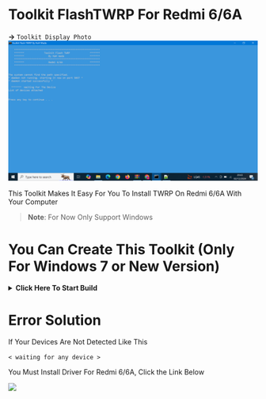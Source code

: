 # Toolkit FlashTWRP For Redmi 6/6A

**->** `Toolkit Display Photo`
![Version 1.0](assets/Toolkit-FlashTWRP-For-Certus.png)

This Toolkit Makes It Easy For You To Install TWRP On Redmi 6/6A With Your Computer

> **Note**: For Now Only Support Windows 

# You Can Create This Toolkit (Only For Windows 7 or New Version)

<details>
	 <summary><b>Click Here To Start Build</b></summary>

# Tools

- [TWRP For Certus](https://eu.dl.twrp.me/cactus/twrp-3.7.0_9-0-cactus.img "TWRP")

**Git For Windows Versions**

- [Git For Windows (32-bit)](https://objects.githubusercontent.com/github-production-release-asset-2e65be/23216272/3a299a53-faf3-4a79-b4f5-bc1b0bd64f74?X-Amz-Algorithm=AWS4-HMAC-SHA256&X-Amz-Credential=releaseassetproduction%2F20241129%2Fus-east-1%2Fs3%2Faws4_request&X-Amz-Date=20241129T124320Z&X-Amz-Expires=300&X-Amz-Signature=91f5e2d35ff6633fd1677dffa6ba06a7e413695db401841627db031ad54e2dd2&X-Amz-SignedHeaders=host&response-content-disposition=attachment%3B%20filename%3DGit-2.47.1-32-bit.exe&response-content-type=application%2Foctet-stream "Git-For-Windows_32-bit")

- [Git For Windows (64-bit)](https://objects.githubusercontent.com/github-production-release-asset-2e65be/23216272/67e30882-badc-4f28-a242-90f27d9ed99d?X-Amz-Algorithm=AWS4-HMAC-SHA256&X-Amz-Credential=releaseassetproduction%2F20241129%2Fus-east-1%2Fs3%2Faws4_request&X-Amz-Date=20241129T124520Z&X-Amz-Expires=300&X-Amz-Signature=6225f1644bf93572e9185340d9f49716f4ea6fd267ff34d22988782aed287675&X-Amz-SignedHeaders=host&response-content-disposition=attachment%3B%20filename%3DGit-2.47.1-64-bit.exe&response-content-type=application%2Foctet-stream "Git-For-Windows_64-bit")

**Notepad++ Versions**

- [Notepad++ x86 (32-bit)](https://objects.githubusercontent.com/github-production-release-asset-2e65be/33014811/cddd26c4-d387-4259-ba6c-cefba3b02e13?X-Amz-Algorithm=AWS4-HMAC-SHA256&X-Amz-Credential=releaseassetproduction%2F20241129%2Fus-east-1%2Fs3%2Faws4_request&X-Amz-Date=20241129T123354Z&X-Amz-Expires=300&X-Amz-Signature=f5ca99e3fa48aba1309bccdca9e3b6189e8dc052cfe78781ed4d73d2816f5c59&X-Amz-SignedHeaders=host&response-content-disposition=attachment%3B%20filename%3Dnpp.8.7.2.Installer.exe&response-content-type=application%2Foctet-stream "Notepad++_x86")

- [Notepad++ ARM64/x86_64 (64-bit)](https://objects.githubusercontent.com/github-production-release-asset-2e65be/33014811/a768fb53-85e0-4176-bb94-2f0a48463375?X-Amz-Algorithm=AWS4-HMAC-SHA256&X-Amz-Credential=releaseassetproduction%2F20241129%2Fus-east-1%2Fs3%2Faws4_request&X-Amz-Date=20241129T123713Z&X-Amz-Expires=300&X-Amz-Signature=469ddee8bc51648bad2e4ef8c8e4f3c958978c6f4bad7371d3c7cd256eb0a206&X-Amz-SignedHeaders=host&response-content-disposition=attachment%3B%20filename%3Dnpp.8.7.2.Installer.arm64.exe&response-content-type=application%2Foctet-stream "Notepad++_ARM64")

> **Note**: Rename twrp-3.7.0_9-0-cactus.img To recovery.img

# After You Install Everything, Follow This Steps

1. First You Have To Find A Location ("Documents" Folder Example)

2. Open CMD And Open Documents Folder In CMD

```
cd Documents
```

3. Copy This Command To CMD (If This Doesn't Work You Can Use "Git CMD")

```
git clone https://github.com/HaHmada/Toolkit-To-Install-TWRP-For-Certus.git -b TWRP
```

4. After That Close CMD

5. Put The "recovery.img" File Into The Toolkit-To-Install-TWRP-For-Certus Folder

6. Open Notepad++, And Paste In Notepad++

```
@echo off
TITLE Toolkit Flash TWRP By HaH Mada
color 37
Mode con: COLS=75 LINES=40
echo.
echo     ************************************************************
echo     *******              Toolkit Flash TWRP              *******
echo     *******                 By HaH mada                  *******
echo     ************************************************************
echo     *******                 Redmi 6/6A                   *******
echo     ************************************************************
echo.             
echo.
taskkill /f /im "adb.exe" >nul 2>nul
cd /d %~dp0adb
adb kill-server
adb start-server
echo.
echo   *******  Waiting For The Device
adb devices
echo.
pause
echo.
echo   *******  Booting Into Fastboot Mode
adb reboot bootloader
echo.
pause
echo.
echo   *******  Erase Stock Recovery
fastboot erase recovery
echo.
pause
echo.
echo   *******  Flashing Twrp Recovery
fastboot flash recovery recovery.img
echo.
pause
echo.
echo   *******  Reboot To Recovery
fastboot boot recovery.img
echo.             
echo   *******  SUCCESS!
echo   If You Can't Enter TWRP, Enter TWRP Manually With Volume Up + Power   
echo.                
ECHO.  Press ENTER to exit ...
pause  >NUL
EXIT
```

7. Once you are done, click CTRL+SHIFT+S & Following This Settings

Location: C:/Users/user/Documents/Toolkit-To-Install-TWRP-For-Certus

File name: Toolkit.bat

Save as type: All types (*.*)

8. Finish You Can Use This Toolkit

</details>

# Error Solution

If Your Devices Are Not Detected Like This

```
< waiting for any device >
```
You Must Install Driver For Redmi 6/6A, Click the Link Below

<a href="https://xiaomidriver.com/xiaomi-redmi-6a"><img src="https://img.shields.io/badge/Driver%20For-Redmi%206/6A-orange?style=flat&logo=xiaomi" /></a>
